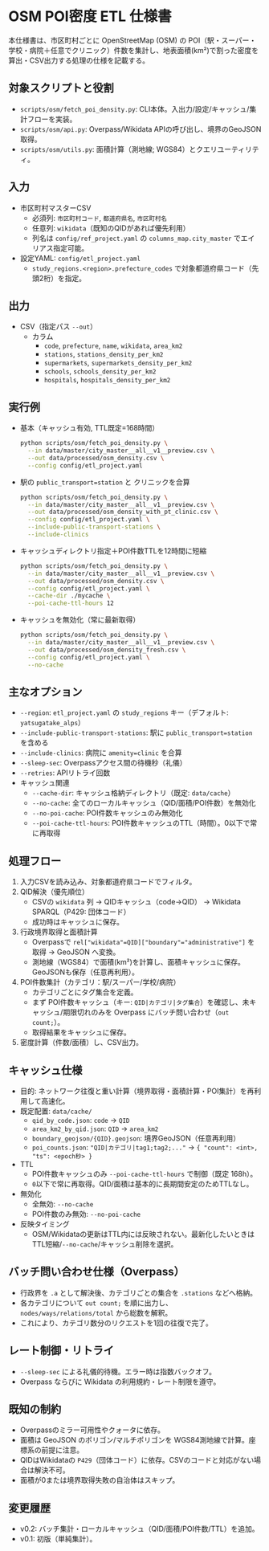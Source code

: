 # OSM POI密度 ETL 仕様書

本仕様書は、市区町村ごとに OpenStreetMap (OSM) の POI（駅・スーパー・学校・病院＋任意でクリニック）件数を集計し、地表面積(km²)で割った密度を算出・CSV出力する処理の仕様を記載する。

## 対象スクリプトと役割
- `scripts/osm/fetch_poi_density.py`: CLI本体。入出力/設定/キャッシュ/集計フローを実装。
- `scripts/osm/api.py`: Overpass/Wikidata APIの呼び出し、境界のGeoJSON取得。
- `scripts/osm/utils.py`: 面積計算（測地線; WGS84）とクエリユーティリティ。

## 入力
- 市区町村マスターCSV
  - 必須列: `市区町村コード`, `都道府県名`, `市区町村名`
  - 任意列: `wikidata`（既知のQIDがあれば優先利用）
  - 列名は `config/ref_project.yaml` の `columns_map.city_master` でエイリアス指定可能。
- 設定YAML: `config/etl_project.yaml`
  - `study_regions.<region>.prefecture_codes` で対象都道府県コード（先頭2桁）を指定。

## 出力
- CSV（指定パス `--out`）
  - カラム
    - `code`, `prefecture`, `name`, `wikidata`, `area_km2`
    - `stations`, `stations_density_per_km2`
    - `supermarkets`, `supermarkets_density_per_km2`
    - `schools`, `schools_density_per_km2`
    - `hospitals`, `hospitals_density_per_km2`

## 実行例
- 基本（キャッシュ有効, TTL既定=168時間）
  ```bash
  python scripts/osm/fetch_poi_density.py \
    --in data/master/city_master__all__v1__preview.csv \
    --out data/processed/osm_density.csv \
    --config config/etl_project.yaml
  ```
- 駅の `public_transport=station` と クリニックを合算
  ```bash
  python scripts/osm/fetch_poi_density.py \
    --in data/master/city_master__all__v1__preview.csv \
    --out data/processed/osm_density_with_pt_clinic.csv \
    --config config/etl_project.yaml \
    --include-public-transport-stations \
    --include-clinics
  ```
- キャッシュディレクトリ指定＋POI件数TTLを12時間に短縮
  ```bash
  python scripts/osm/fetch_poi_density.py \
    --in data/master/city_master__all__v1__preview.csv \
    --out data/processed/osm_density.csv \
    --config config/etl_project.yaml \
    --cache-dir ./mycache \
    --poi-cache-ttl-hours 12
  ```
- キャッシュを無効化（常に最新取得）
  ```bash
  python scripts/osm/fetch_poi_density.py \
    --in data/master/city_master__all__v1__preview.csv \
    --out data/processed/osm_density_fresh.csv \
    --config config/etl_project.yaml \
    --no-cache
  ```

## 主なオプション
- `--region`: `etl_project.yaml` の `study_regions` キー（デフォルト: `yatsugatake_alps`）
- `--include-public-transport-stations`: 駅に `public_transport=station` を含める
- `--include-clinics`: 病院に `amenity=clinic` を合算
- `--sleep-sec`: Overpassアクセス間の待機秒（礼儀）
- `--retries`: APIリトライ回数
- キャッシュ関連
  - `--cache-dir`: キャッシュ格納ディレクトリ（既定: `data/cache`）
  - `--no-cache`: 全てのローカルキャッシュ（QID/面積/POI件数）を無効化
  - `--no-poi-cache`: POI件数キャッシュのみ無効化
  - `--poi-cache-ttl-hours`: POI件数キャッシュのTTL（時間）。0以下で常に再取得

## 処理フロー
1. 入力CSVを読み込み、対象都道府県コードでフィルタ。
2. QID解決（優先順位）
   - CSVの `wikidata` 列 → QIDキャッシュ（code→QID） → Wikidata SPARQL（P429: 団体コード）
   - 成功時はキャッシュに保存。
3. 行政境界取得と面積計算
   - Overpassで `rel["wikidata"=QID]["boundary"="administrative"]` を取得 → GeoJSON へ変換。
   - 測地線（WGS84）で面積(km²)を計算し、面積キャッシュに保存。GeoJSONも保存（任意再利用）。
4. POI件数集計（カテゴリ：駅/スーパー/学校/病院）
   - カテゴリごとにタグ集合を定義。
   - まず POI件数キャッシュ（キー: `QID|カテゴリ|タグ集合`）を確認し、未キャッシュ/期限切れのみを Overpass にバッチ問い合わせ（`out count;`）。
   - 取得結果をキャッシュに保存。
5. 密度計算（件数/面積）し、CSV出力。

## キャッシュ仕様
- 目的: ネットワーク往復と重い計算（境界取得・面積計算・POI集計）を再利用して高速化。
- 既定配置: `data/cache/`
  - `qid_by_code.json`: `code` → `QID`
  - `area_km2_by_qid.json`: `QID` → `area_km2`
  - `boundary_geojson/{QID}.geojson`: 境界GeoJSON（任意再利用）
  - `poi_counts.json`: `"QID|カテゴリ|tag1;tag2;..."` → `{ "count": <int>, "ts": <epoch秒> }`
- TTL
  - POI件数キャッシュのみ `--poi-cache-ttl-hours` で制御（既定 168h）。
  - `0`以下で常に再取得。QID/面積は基本的に長期間安定のためTTLなし。
- 無効化
  - 全無効: `--no-cache`
  - POI件数のみ無効: `--no-poi-cache`
- 反映タイミング
  - OSM/Wikidataの更新はTTL内には反映されない。最新化したいときはTTL短縮/`--no-cache`/キャッシュ削除を選択。

## バッチ問い合わせ仕様（Overpass）
- 行政界を `.a` として解決後、カテゴリごとの集合を `.stations` などへ格納。
- 各カテゴリについて `out count;` を順に出力し、`nodes/ways/relations/total` から総数を解釈。
- これにより、カテゴリ数分のリクエストを1回の往復で完了。

## レート制御・リトライ
- `--sleep-sec` による礼儀的待機。エラー時は指数バックオフ。
- Overpass ならびに Wikidata の利用規約・レート制限を遵守。

## 既知の制約
- Overpassのミラー可用性やクォータに依存。
- 面積は GeoJSON のポリゴン/マルチポリゴンを WGS84測地線で計算。座標系の前提に注意。
- QIDはWikidataの `P429`（団体コード）に依存。CSVのコードと対応がない場合は解決不可。
- 面積が0または境界取得失敗の自治体はスキップ。

## 変更履歴
- v0.2: バッチ集計・ローカルキャッシュ（QID/面積/POI件数/TTL）を追加。
- v0.1: 初版（単純集計）。


